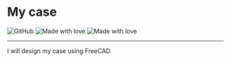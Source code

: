 # My case

![GitHub](https://img.shields.io/github/license/abr1bus/ergoduino?style=for-the-badge) ![Made with love](https://img.shields.io/badge/coming%20soon-my%20dear-ff69b4?style=for-the-badge&logo=appveyor) ![Made with love](https://img.shields.io/badge/current%20release-v0.1-success?style=for-the-badge&logo=appveyor)

----

I will design my case using FreeCAD.